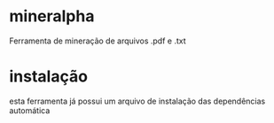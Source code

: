 # mineralpha
Ferramenta de mineração de arquivos .pdf e .txt

# instalação
esta ferramenta já possui um arquivo de instalação das dependências automática

